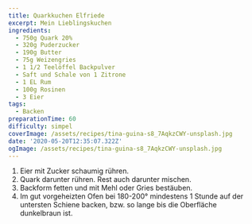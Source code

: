 ```yaml
---
title: Quarkkuchen Elfriede
excerpt: Mein Lieblingskuchen
ingredients:
  - 750g Quark 20%
  - 320g Puderzucker
  - 190g Butter
  - 75g Weizengries
  - 1 1/2 Teelöffel Backpulver
  - Saft und Schale von 1 Zitrone
  - 1 EL Rum
  - 100g Rosinen
  - 3 Eier
tags:
  - Backen
preparationTime: 60
difficulty: simpel
coverImage: /assets/recipes/tina-guina-s8_7AqkzCWY-unsplash.jpg
date: '2020-05-20T12:35:07.322Z'
ogImage: /assets/recipes/tina-guina-s8_7AqkzCWY-unsplash.jpg
---
```

1. Eier mit Zucker schaumig rühren.
2. Quark darunter rühren. Rest auch darunter mischen.
3. Backform fetten und mit Mehl oder Gries bestäuben. 
4. Im gut vorgeheizten Ofen bei 180-200° mindestens 1 Stunde auf der untersten Schiene backen, bzw. so lange bis die Oberfläche dunkelbraun ist.